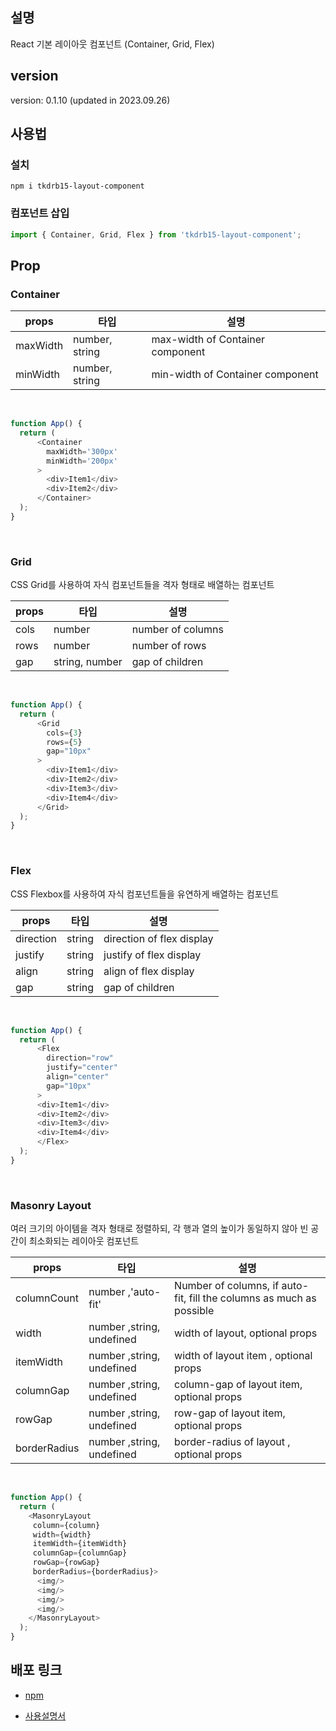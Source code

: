 ## 설명

React 기본 레이아웃 컴포넌트 (Container, Grid, Flex)

## version

version: 0.1.10 (updated in 2023.09.26)

## 사용법

### 설치

```Shell
npm i tkdrb15-layout-component
```

### 컴포넌트 삽입

```JavaScript
import { Container, Grid, Flex } from 'tkdrb15-layout-component';
```

## Prop

### Container

| props    | 타입           | 설명                             |
| -------- | -------------- | -------------------------------- |
| maxWidth | number, string | max-width of Container component |
| minWidth | number, string | min-width of Container component |

<br/>

```JavaScript
function App() {
  return (
      <Container
        maxWidth='300px'
        minWidth='200px'
      >
        <div>Item1</div>
        <div>Item2</div>
      </Container>
  );
}
```

<br/>

### Grid

CSS Grid를 사용하여 자식 컴포넌트들을 격자 형태로 배열하는 컴포넌트

| props | 타입           | 설명              |
| ----- | -------------- | ----------------- |
| cols  | number         | number of columns |
| rows  | number         | number of rows    |
| gap   | string, number | gap of children   |

<br/>

```JavaScript
function App() {
  return (
      <Grid
        cols={3}
        rows={5}
        gap="10px"
      >
        <div>Item1</div>
        <div>Item2</div>
        <div>Item3</div>
        <div>Item4</div>
      </Grid>
  );
}
```

<br/>

### Flex

CSS Flexbox를 사용하여 자식 컴포넌트들을 유연하게 배열하는 컴포넌트

| props     | 타입   | 설명                      |
| --------- | ------ | ------------------------- |
| direction | string | direction of flex display |
| justify   | string | justify of flex display   |
| align     | string | align of flex display     |
| gap       | string | gap of children           |

<br/>

```JavaScript
function App() {
  return (
      <Flex
        direction="row"
        justify="center"
        align="center"
        gap="10px"
      >
      <div>Item1</div>
      <div>Item2</div>
      <div>Item3</div>
      <div>Item4</div>
      </Flex>
  );
}
```

<br/>

### Masonry Layout

여러 크기의 아이템을 격자 형태로 정렬하되, 각 행과 열의 높이가 동일하지 않아 빈 공간이 최소화되는 레이아웃 컴포넌트

| props        | 타입                      | 설명                                                                 |
| ------------ | ------------------------- | -------------------------------------------------------------------- |
| columnCount  | number ,'auto-fit'        | Number of columns, if auto-fit, fill the columns as much as possible |
| width        | number ,string, undefined | width of layout, optional props                                      |
| itemWidth    | number ,string, undefined | width of layout item , optional props                                |
| columnGap    | number ,string, undefined | column-gap of layout item, optional props                            |
| rowGap       | number ,string, undefined | row-gap of layout item, optional props                               |
| borderRadius | number ,string, undefined | border-radius of layout , optional props                             |

<br/>

```JavaScript
function App() {
  return (
    <MasonryLayout
     column={column}
     width={width}
     itemWidth={itemWidth}
     columnGap={columnGap}
     rowGap={rowGap}
     borderRadius={borderRadius}>
      <img/>
      <img/>
      <img/>
      <img/>
    </MasonryLayout>
  );
}
```

## 배포 링크

- [npm](https://www.npmjs.com/package/tkdrb15-layout-component)

- [사용설명서](https://tkdrb12.github.io/layout-component/)

